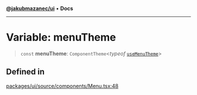 [**@jakubmazanec/ui**](../README.md) • **Docs**

---

# Variable: menuTheme

> `const` **menuTheme**: `ComponentTheme`\<_typeof_ [`useMenuTheme`](../functions/useMenuTheme.md)\>

## Defined in

[packages/ui/source/components/Menu.tsx:48](https://github.com/jakubmazanec/tools/blob/053e1fea9cfce27a70a78b00a30cdd281cb0a72b/packages/ui/source/components/Menu.tsx#L48)
